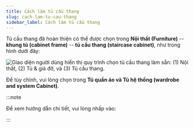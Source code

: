 ```yaml
---
title: Cách làm tủ cầu thang
slug: cach-lam-tu-cau-thang
sidebar_label: Cách làm tủ cầu thang
---
```


Tủ cầu thang đã hoàn thiện có thể được chọn trong **Nội thất (Furniture)** -- **khung tủ (cabinet frame)** -- **tủ cầu thang (staircase cabinet)**, như trong hình dưới đây:

![Giao diện người dùng hiển thị quy trình chọn tủ cầu thang làm sẵn: (1) Nội thất, (2) Tủ & giá đỡ, và (3) Tủ cầu thang.](https://storage.googleapis.com/jegavn_kb/images/3d7a3883-2104-447c-ac89-9f191552d8e9.png)

Để tùy chỉnh, vui lòng chọn trong **Tủ quần áo và Tủ hệ thống (wardrobe and system Cabinet)**.

:::note

Để xem hướng dẫn chi tiết, vui lòng nhấp vào: 



:::